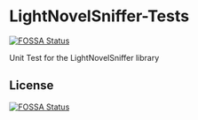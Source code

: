 # LightNovelSniffer-Tests
[![FOSSA Status](https://app.fossa.io/api/projects/git%2Bgithub.com%2FLightNovelSniffer%2FLightNovelSniffer-Tests.svg?type=shield)](https://app.fossa.io/projects/git%2Bgithub.com%2FLightNovelSniffer%2FLightNovelSniffer-Tests?ref=badge_shield)

Unit Test for the LightNovelSniffer library


## License
[![FOSSA Status](https://app.fossa.io/api/projects/git%2Bgithub.com%2FLightNovelSniffer%2FLightNovelSniffer-Tests.svg?type=large)](https://app.fossa.io/projects/git%2Bgithub.com%2FLightNovelSniffer%2FLightNovelSniffer-Tests?ref=badge_large)